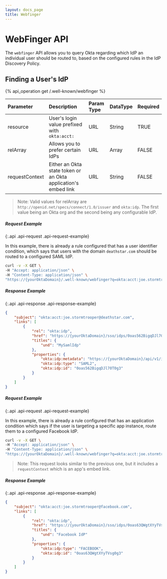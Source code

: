```yaml
---
layout: docs_page
title: Webfinger
---
```


# WebFinger API

The `webfinger` API allows you to query Okta regarding which IdP an individual user should be routed to, based on the configured rules in the IdP Discovery Policy.

## Finding a User's IdP 

{% api_operation get /.well-known/webfinger %}

| Parameter      | Description                                                             | Param Type | DataType | Required |
| :------------- | :---------------------------------------------------------------------- | :--------- | :------- | :------- |
| resource       | User's login value prefixed with `okta:acct:`                           | URL        | String   | TRUE     |
| relArray       | Allows you to prefer certain IdPs                                       | URL        | Array    | FALSE    |
| requestContext | Either an Okta state token or an Okta application's embed link          | URL        | String   | FALSE    |

>Note: Valid values for relArray are `http://openid.net/specs/connect/1.0/issuer` and `okta:idp`. The first value being an Okta org and the second being any configurable IdP.

##### Request Example
{:.api .api-request .api-request-example}

In this example, there is already a rule configured that has a user identifier condition, which says that users with the domain `deathstar.com` should be routed to a configured SAML IdP.

~~~sh
curl -v -X GET \
-H "Accept: application/json" \
-H "Content-Type: application/json" \
"https://{yourOktaDomain}/.well-known/webfinger?q=okta:acct:joe.stormtrooper%40deathstar.com"
~~~

##### Response Example
{:.api .api-response .api-response-example}

~~~json
{
    "subject": "okta:acct:joe.stormtrooper@deathstar.com",
    "links": [
        {
            "rel": "okta:idp",
            "href": "https://{yourOktaDomain}/sso/idps/0oas562BigqDJl70T0g3",
            "titles": {
                "und": "MySamlIdp"
            },
            "properties": {
                "okta:idp:metadata": "https://{yourOktaDomain}/api/v1/idps/0oas562BigqDJl70T0g3/metadata.xml",
                "okta:idp:type": "SAML2",
                "okta:idp:id": "0oas562BigqDJl70T0g3"
            }
        }
    ]
}
~~~

##### Request Example
{:.api .api-request .api-request-example}

In this example, there is already a rule configured that has an application condition which says if the user is targeting a specific app instance, route them to a configured Facebook IdP.

~~~sh
curl -v -X GET \
-H "Accept: application/json" \
-H "Content-Type: application/json" \
"https://{yourOktaDomain}/.well-known/webfinger?q=okta:acct:joe.stormtrooper%deathstar.com&requestContext=%2Fhome%2Foidc_client%2F0oas72uoTu9yhcHQr0g3%2FalnivcK7lCqtQ1jOE0g3"
~~~

>Note: This request looks similar to the previous one, but it includes a `requestContext` which is an app's embed link.

##### Response Example
{:.api .api-response .api-response-example}

~~~json
{
    "subject": "okta:acct:joe.stormtrooper@facebook.com",
    "links": [
        {
            "rel": "okta:idp",
            "href": "https://{yourOktaDomain}/sso/idps/0oas63QWgtXYyTVsg0g3",
            "titles": {
                "und": "Facebook IdP"
            },
            "properties": {
                "okta:idp:type": "FACEBOOK",
                "okta:idp:id": "0oas63QWgtXYyTVsg0g3"
            }
        }
    ]
}
~~~
